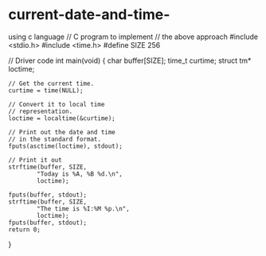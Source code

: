 # current-date-and-time-
using c language 
// C program to implement
// the above approach
#include <stdio.h>
#include <time.h>
#define SIZE 256

// Driver code
int main(void)
{
	char buffer[SIZE];
	time_t curtime;
	struct tm* loctime;

	// Get the current time.
	curtime = time(NULL);

	// Convert it to local time
	// representation.
	loctime = localtime(&curtime);

	// Print out the date and time
	// in the standard format.
	fputs(asctime(loctime), stdout);

	// Print it out
	strftime(buffer, SIZE,
			"Today is %A, %B %d.\n",
			loctime);

	fputs(buffer, stdout);
	strftime(buffer, SIZE,
			"The time is %I:%M %p.\n",
			loctime);
	fputs(buffer, stdout);
	return 0;
}
